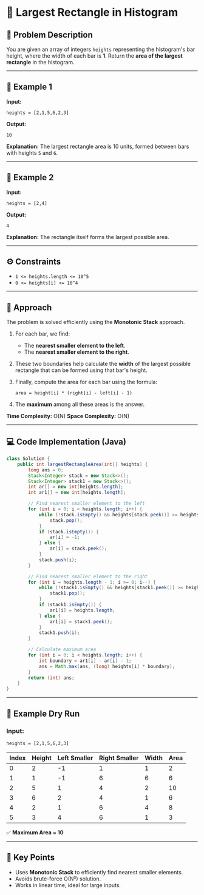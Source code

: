 # 🧱 Largest Rectangle in Histogram

## 🧩 Problem Description

You are given an array of integers `heights` representing the histogram's bar height, where the width of each bar is **1**.
Return the **area of the largest rectangle** in the histogram.

---

## 🧠 Example 1

**Input:**

```
heights = [2,1,5,6,2,3]
```

**Output:**

```
10
```

**Explanation:**
The largest rectangle area is 10 units, formed between bars with heights `5` and `6`.

---

## 🌳 Example 2

**Input:**

```
heights = [2,4]
```

**Output:**

```
4
```

**Explanation:**
The rectangle itself forms the largest possible area.

---

## ⚙️ Constraints

* `1 <= heights.length <= 10^5`
* `0 <= heights[i] <= 10^4`

---

## 🧮 Approach

The problem is solved efficiently using the **Monotonic Stack** approach.

1. For each bar, we find:

   * The **nearest smaller element to the left**.
   * The **nearest smaller element to the right**.
2. These two boundaries help calculate the **width** of the largest possible rectangle that can be formed using that bar's height.
3. Finally, compute the area for each bar using the formula:

   `area = height[i] * (right[i] - left[i] - 1)`
4. The **maximum** among all these areas is the answer.

**Time Complexity:** O(N)
**Space Complexity:** O(N)

---

## 💻 Code Implementation (Java)

```java
class Solution {
    public int largestRectangleArea(int[] heights) {
        long ans = 0;
        Stack<Integer> stack = new Stack<>();
        Stack<Integer> stack1 = new Stack<>();
        int ar[] = new int[heights.length];
        int ar1[] = new int[heights.length];

        // Find nearest smaller element to the left
        for (int i = 0; i < heights.length; i++) {
            while (!stack.isEmpty() && heights[stack.peek()] >= heights[i]) {
                stack.pop();
            }
            if (stack.isEmpty()) {
                ar[i] = -1;
            } else {
                ar[i] = stack.peek();
            }
            stack.push(i);
        }

        // Find nearest smaller element to the right
        for (int i = heights.length - 1; i >= 0; i--) {
            while (!stack1.isEmpty() && heights[stack1.peek()] >= heights[i]) {
                stack1.pop();
            }
            if (stack1.isEmpty()) {
                ar1[i] = heights.length;
            } else {
                ar1[i] = stack1.peek();
            }
            stack1.push(i);
        }

        // Calculate maximum area
        for (int i = 0; i < heights.length; i++) {
            int boundary = ar1[i] - ar[i] - 1;
            ans = Math.max(ans, (long) heights[i] * boundary);
        }
        return (int) ans;
    }
}
```

---

## 🧾 Example Dry Run

### Input:

```
heights = [2,1,5,6,2,3]
```

| Index | Height | Left Smaller | Right Smaller | Width | Area |
| ----- | ------ | ------------ | ------------- | ----- | ---- |
| 0     | 2      | -1           | 1             | 1     | 2    |
| 1     | 1      | -1           | 6             | 6     | 6    |
| 2     | 5      | 1            | 4             | 2     | 10   |
| 3     | 6      | 2            | 4             | 1     | 6    |
| 4     | 2      | 1            | 6             | 4     | 8    |
| 5     | 3      | 4            | 6             | 1     | 3    |

✅ **Maximum Area = 10**

---

## 🧠 Key Points

* Uses **Monotonic Stack** to efficiently find nearest smaller elements.
* Avoids brute-force O(N²) solution.
* Works in linear time, ideal for large inputs.
